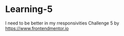 # Learning-5
I need to be better in my rresponsivities
Challenge 5 by https://www.frontendmentor.io
